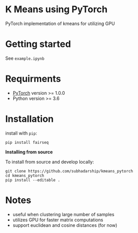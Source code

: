 # K Means using PyTorch
PyTorch implementation of kmeans for utilizing GPU

# Getting started
See `example.ipynb`

# Requirments
* [PyTorch](http://pytorch.org/) version >= 1.0.0
* Python version >= 3.6

# Installation

install with `pip`:
```
pip install fairseq
```

**Installing from source**

To install from source and develop locally:
```
git clone https://github.com/subhadarship/kmeans_pytorch
cd kmeans_pytorch
pip install --editable .
```

# Notes
- useful when clustering large number of samples
- utilizes GPU for faster matrix computations
- support euclidean and cosine distances (for now)
